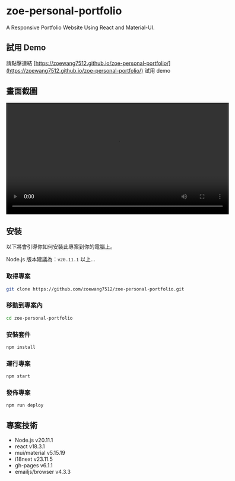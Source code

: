 # zoe-personal-portfolio

A Responsive Portfolio Website Using React and Material-UI.

## 試用 Demo

請點擊連結 [https://zoewang7512.github.io/zoe-personal-portfolio/](https://zoewang7512.github.io/zoe-personal-portfolio/) 試用 demo

## 畫面截圖

<p align="center">
 <video src="images/zoe-personal-portfolio-demo.mp4" width="600px"></video>
 </p>

## 安裝

以下將會引導你如何安裝此專案到你的電腦上。

Node.js 版本建議為：`v20.11.1` 以上...

### 取得專案

```bash
git clone https://github.com/zoewang7512/zoe-personal-portfolio.git
```

### 移動到專案內

```bash
cd zoe-personal-portfolio
```

### 安裝套件

```bash
npm install
```

### 運行專案

```bash
npm start
```
### 發佈專案

```bash
npm run deploy
```

## 專案技術

- Node.js v20.11.1
- react v18.3.1
- mui/material v5.15.19
- i18next v23.11.5
- gh-pages v6.1.1
- emailjs/browser v4.3.3

